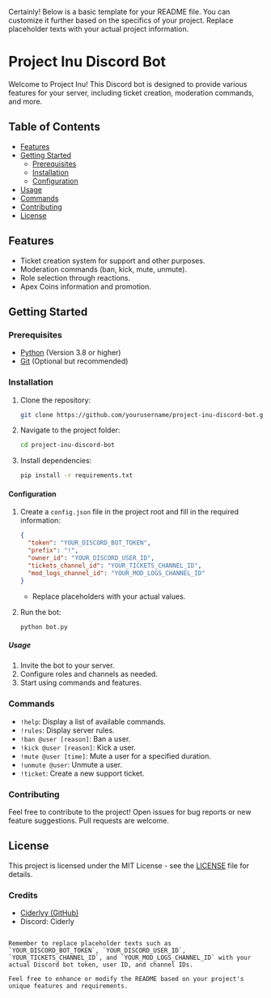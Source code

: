 Certainly! Below is a basic template for your README file. You can customize it further based on the specifics of your project. Replace placeholder texts with your actual project information.

# Project Inu Discord Bot

Welcome to Project Inu! This Discord bot is designed to provide various features for your server, including ticket creation, moderation commands, and more.

## Table of Contents

- [Features](#features)
- [Getting Started](#getting-started)
  - [Prerequisites](#prerequisites)
  - [Installation](#installation)
  - [Configuration](#configuration)
- [Usage](#usage)
- [Commands](#commands)
- [Contributing](#contributing)
- [License](#license)

## Features

- Ticket creation system for support and other purposes.
- Moderation commands (ban, kick, mute, unmute).
- Role selection through reactions.
- Apex Coins information and promotion.

## Getting Started

### Prerequisites

- [Python](https://www.python.org/downloads/) (Version 3.8 or higher)
- [Git](https://git-scm.com/downloads/) (Optional but recommended)

### Installation

1. Clone the repository:

   ```bash
   git clone https://github.com/yourusername/project-inu-discord-bot.git
   ```

2. Navigate to the project folder:

   ```bash
   cd project-inu-discord-bot
   ```

3. Install dependencies:

   ```bash
   pip install -r requirements.txt
   ```

#### Configuration

1. Create a `config.json` file in the project root and fill in the required information:

   ```json
   {
     "token": "YOUR_DISCORD_BOT_TOKEN",
     "prefix": "!",
     "owner_id": "YOUR_DISCORD_USER_ID",
     "tickets_channel_id": "YOUR_TICKETS_CHANNEL_ID",
     "mod_logs_channel_id": "YOUR_MOD_LOGS_CHANNEL_ID"
   }
   ```

   - Replace placeholders with your actual values.

2. Run the bot:

   ```bash
   python bot.py
   ```

##### Usage

1. Invite the bot to your server.
2. Configure roles and channels as needed.
3. Start using commands and features.

### Commands

- `!help`: Display a list of available commands.
- `!rules`: Display server rules.
- `!ban @user [reason]`: Ban a user.
- `!kick @user [reason]`: Kick a user.
- `!mute @user [time]`: Mute a user for a specified duration.
- `!unmute @user`: Unmute a user.
- `!ticket`: Create a new support ticket.

### Contributing

Feel free to contribute to the project! Open issues for bug reports or new feature suggestions. Pull requests are welcome.

## License


This project is licensed under the MIT License - see the [LICENSE](LICENSE) file for details.

### Credits

- [Ciderlyy (GitHub)](https://github.com/Ciderlyy)
- Discord: Ciderly
```

Remember to replace placeholder texts such as `YOUR_DISCORD_BOT_TOKEN`, `YOUR_DISCORD_USER_ID`, `YOUR_TICKETS_CHANNEL_ID`, and `YOUR_MOD_LOGS_CHANNEL_ID` with your actual Discord bot token, user ID, and channel IDs.

Feel free to enhance or modify the README based on your project's unique features and requirements.

